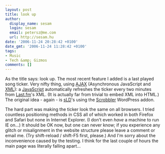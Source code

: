 ```yaml
---
layout: post
title: look up
author:
  display_name: sesam
  login: sesam
  email: petersz@me.com
  url: http://sesam.hu
date: '2006-11-24 20:28:42 +0100'
date_gmt: '2006-11-24 11:28:42 +0100'
tags:
- Music
- Tech &amp; Gizmos
comments: []
---
```


As the title says: look up. The most recent feature I added is a last played song ticker. Very nifty thing, using [AJAX](http://en.wikipedia.org/wiki/Ajax_\(programming\)) (Asynchronous JavaScript and [XML](http://en.wikipedia.org/wiki/XML)): a [JavaScript](http://en.wikipedia.org/wiki/JavaScript) automatically refreshes the ticker every two minutes from [Last.fm](http://www.last.fm)'s XML. (It is actually far from trivial to embed XML into HTML.) The original idea - again - is [sLD](http://sld.interhost.hu)'s using the [Scrobbler](http://leflo.de/projects/scrobbler) WordPress addon.

The hard part was making the ticker look the same on all browsers. I tried countless positioning methods in CSS all of which worked in both Firefox and Safari but none in Internet Explorer. (I don't even *have* a machine to run IE on...) It should be OK now, but one can never know; if you experience any glitch or misalignment in the website structure please leave a comment or email me. (Try shift-reload / shift-F5 first, please.) And I'm sorry about the inconvenience caused by the testing. I think for the last couple of hours the main page was literally falling apart...

